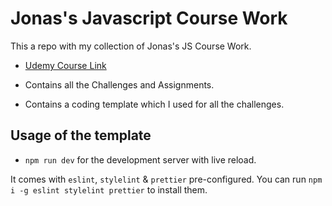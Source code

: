 # Jonas's Javascript Course Work

This a repo with my collection of Jonas's JS Course Work.

- [Udemy Course Link](https://www.udemy.com/course/the-complete-javascript-course/)

- Contains all the Challenges and Assignments.

- Contains a coding template which I used for all the challenges.

## Usage of the template

- `npm run dev` for the development server with live reload.

It comes with `eslint`, `stylelint` & `prettier` pre-configured. You can run `npm i -g eslint stylelint prettier` to install them.

